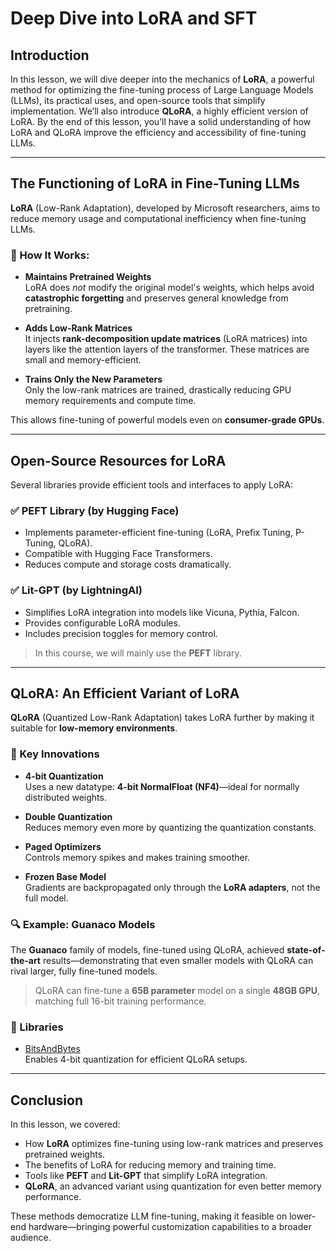# Deep Dive into LoRA and SFT

## Introduction

In this lesson, we will dive deeper into the mechanics of **LoRA**, a powerful method for optimizing the fine-tuning process of Large Language Models (LLMs), its practical uses, and open-source tools that simplify implementation. We’ll also introduce **QLoRA**, a highly efficient version of LoRA. By the end of this lesson, you’ll have a solid understanding of how LoRA and QLoRA improve the efficiency and accessibility of fine-tuning LLMs.

---

## The Functioning of LoRA in Fine-Tuning LLMs

**LoRA** (Low-Rank Adaptation), developed by Microsoft researchers, aims to reduce memory usage and computational inefficiency when fine-tuning LLMs.

### 🔧 How It Works:

- **Maintains Pretrained Weights**  
  LoRA does *not* modify the original model's weights, which helps avoid **catastrophic forgetting** and preserves general knowledge from pretraining.

- **Adds Low-Rank Matrices**  
  It injects **rank-decomposition update matrices** (LoRA matrices) into layers like the attention layers of the transformer. These matrices are small and memory-efficient.

- **Trains Only the New Parameters**  
  Only the low-rank matrices are trained, drastically reducing GPU memory requirements and compute time.

This allows fine-tuning of powerful models even on **consumer-grade GPUs**.

---

## Open-Source Resources for LoRA

Several libraries provide efficient tools and interfaces to apply LoRA:

### ✅ PEFT Library (by Hugging Face)

- Implements parameter-efficient fine-tuning (LoRA, Prefix Tuning, P-Tuning, QLoRA).
- Compatible with Hugging Face Transformers.
- Reduces compute and storage costs dramatically.

### ✅ Lit-GPT (by LightningAI)

- Simplifies LoRA integration into models like Vicuna, Pythia, Falcon.
- Provides configurable LoRA modules.
- Includes precision toggles for memory control.

> In this course, we will mainly use the **PEFT** library.

---

## QLoRA: An Efficient Variant of LoRA

**QLoRA** (Quantized Low-Rank Adaptation) takes LoRA further by making it suitable for **low-memory environments**.

### 🚀 Key Innovations

- **4-bit Quantization**  
  Uses a new datatype: **4-bit NormalFloat (NF4)**—ideal for normally distributed weights.

- **Double Quantization**  
  Reduces memory even more by quantizing the quantization constants.

- **Paged Optimizers**  
  Controls memory spikes and makes training smoother.

- **Frozen Base Model**  
  Gradients are backpropagated only through the **LoRA adapters**, not the full model.

### 🔍 Example: Guanaco Models

The **Guanaco** family of models, fine-tuned using QLoRA, achieved **state-of-the-art** results—demonstrating that even smaller models with QLoRA can rival larger, fully fine-tuned models.

> QLoRA can fine-tune a **65B parameter** model on a single **48GB GPU**, matching full 16-bit training performance.

### 🧰 Libraries

- [BitsAndBytes](https://github.com/TimDettmers/bitsandbytes)  
  Enables 4-bit quantization for efficient QLoRA setups.

---

## Conclusion

In this lesson, we covered:

- How **LoRA** optimizes fine-tuning using low-rank matrices and preserves pretrained weights.
- The benefits of LoRA for reducing memory and training time.
- Tools like **PEFT** and **Lit-GPT** that simplify LoRA integration.
- **QLoRA**, an advanced variant using quantization for even better memory performance.
  
These methods democratize LLM fine-tuning, making it feasible on lower-end hardware—bringing powerful customization capabilities to a broader audience.
